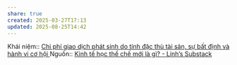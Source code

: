 ```yaml
---
share: true
created: 2025-03-27T17:13
updated: 2025-08-25T14:42
---
```

Khái niệm:: 
[Chi phí giao dịch phát sinh do tính đặc thù tài sản, sự bất định và hành vi cơ hội ](Chi%20ph%C3%AD%20giao%20d%E1%BB%8Bch%20ph%C3%A1t%20sinh%20do%20t%C3%ADnh%20%C4%91%E1%BA%B7c%20th%C3%B9%20t%C3%A0i%20s%E1%BA%A3n,%20s%E1%BB%B1%20b%E1%BA%A5t%20%C4%91%E1%BB%8Bnh%20v%C3%A0%20h%C3%A0nh%20vi%20c%C6%A1%20h%E1%BB%99i.md)
Nguồn:: [Kinh tế học thể chế mới là gì? - Linh’s Substack](https://vhlinh.substack.com/p/kinh-te-hoc-the-che-moi-la-gi)
